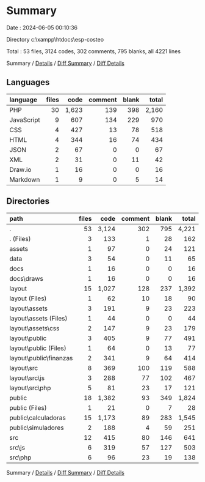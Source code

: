 # Summary

Date : 2024-06-05 00:10:36

Directory c:\\xampp\\htdocs\\esp-costeo

Total : 53 files,  3124 codes, 302 comments, 795 blanks, all 4221 lines

Summary / [Details](details.md) / [Diff Summary](diff.md) / [Diff Details](diff-details.md)

## Languages
| language | files | code | comment | blank | total |
| :--- | ---: | ---: | ---: | ---: | ---: |
| PHP | 30 | 1,623 | 139 | 398 | 2,160 |
| JavaScript | 9 | 607 | 134 | 229 | 970 |
| CSS | 4 | 427 | 13 | 78 | 518 |
| HTML | 4 | 344 | 16 | 74 | 434 |
| JSON | 2 | 67 | 0 | 0 | 67 |
| XML | 2 | 31 | 0 | 11 | 42 |
| Draw.io | 1 | 16 | 0 | 0 | 16 |
| Markdown | 1 | 9 | 0 | 5 | 14 |

## Directories
| path | files | code | comment | blank | total |
| :--- | ---: | ---: | ---: | ---: | ---: |
| . | 53 | 3,124 | 302 | 795 | 4,221 |
| . (Files) | 3 | 133 | 1 | 28 | 162 |
| assets | 1 | 97 | 0 | 24 | 121 |
| data | 3 | 54 | 0 | 11 | 65 |
| docs | 1 | 16 | 0 | 0 | 16 |
| docs\\draws | 1 | 16 | 0 | 0 | 16 |
| layout | 15 | 1,027 | 128 | 237 | 1,392 |
| layout (Files) | 1 | 62 | 10 | 18 | 90 |
| layout\\assets | 3 | 191 | 9 | 23 | 223 |
| layout\\assets (Files) | 1 | 44 | 0 | 0 | 44 |
| layout\\assets\\css | 2 | 147 | 9 | 23 | 179 |
| layout\\public | 3 | 405 | 9 | 77 | 491 |
| layout\\public (Files) | 1 | 64 | 0 | 13 | 77 |
| layout\\public\\finanzas | 2 | 341 | 9 | 64 | 414 |
| layout\\src | 8 | 369 | 100 | 119 | 588 |
| layout\\src\\js | 3 | 288 | 77 | 102 | 467 |
| layout\\src\\php | 5 | 81 | 23 | 17 | 121 |
| public | 18 | 1,382 | 93 | 349 | 1,824 |
| public (Files) | 1 | 21 | 0 | 7 | 28 |
| public\\calculadoras | 15 | 1,173 | 89 | 283 | 1,545 |
| public\\simuladores | 2 | 188 | 4 | 59 | 251 |
| src | 12 | 415 | 80 | 146 | 641 |
| src\\js | 6 | 319 | 57 | 127 | 503 |
| src\\php | 6 | 96 | 23 | 19 | 138 |

Summary / [Details](details.md) / [Diff Summary](diff.md) / [Diff Details](diff-details.md)